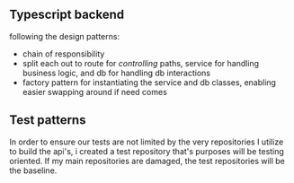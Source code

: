 ## Typescript backend

following the design patterns:
- chain of responsibility
- split each out to route for _controlling_ paths, service for handling business logic, and db for handling db interactions
- factory pattern for instantiating the service and db classes, enabling easier swapping around if need comes

## Test patterns
In order to ensure our tests are not limited by the very repositories I utilize to build the api's, i created a test repository that's purposes will be testing oriented. If my main repositories are damaged, the test repositories will be the baseline.

